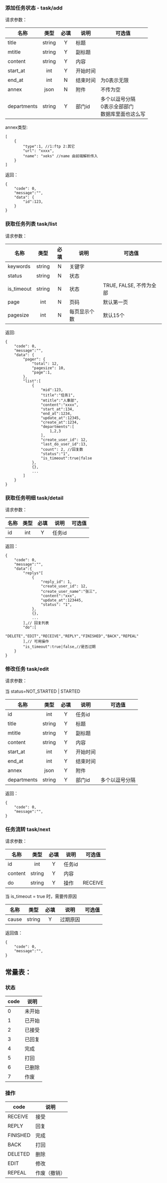 ### 添加任务状态 - task/add

请求参数：

|名称|类型|必填|说明|可选值|
|----|:--:|:--:|----|----|
|title|string|Y|标题||
|mtitle|string|Y|副标题||
|content|string|Y|内容||
|start_at|int|Y|开始时间||
|end_at|int|N|结束时间|为0表示无限|
|annex|json|N|附件|不传为空|
|departments|string|Y|部门id|多个以逗号分隔<br>0表示全部部门<br>数据库里面也这么写|

annex类型:

    [
        {
            "type":1, //1:ftp 2:其它
            "url": "xxxx",
            "name": "xeks" //name 由前端解析传入
        }
    ]


返回：

    {
        "code": 0,
        "message":"",
        "data": {
            "id":123,
        }
    }
    
### 获取任务列表 task/list

请求参数：

|名称|类型|必填|说明|可选值|
|----|:--:|:--:|----|----|
|keywords|string|N|关键字||
|status|string|N|状态||
|is_timeout|string|N|状态|TRUE, FALSE, 不传为全部|
|page|int|N|页码|默认第一页|
|pagesize|int|N|每页显示个数|默认15个|


返回:

    {
        "code": 0,
        "message":"",
        "data": {
            "pager": {
                "total": 12,
                "pagesize": 10,
                "page":1,
            },
            "list":[
                {
                    "mid":123,
                    "title":"任务1",
                    "mtitle":"人事部",
                    "content":"xxxx",
                    "start_at":134,
                    "end_at":1234,
                    "update_at":12345,
                    "create_at":1234,
                    "departments":[
                        1,2,3
                    ],
                    "create_user_id": 12,
                    "last_do_user_id":13,
                    "count": 2, //回复数
                    "status":"1",
                    "is_timeout":true|false
                },
                {},
                ...
            ]
        }
    }
    
    
### 获取任务明细 task/detail

请求参数：

|名称|类型|必填|说明|可选值|
|----|:--:|:--:|----|----|
|id|int|Y|任务id||

返回：

    {
        "code": 0,
        "message":"",
        "data":{
            "replys"[
                {
                    "reply_id": 1,
                    "create_user_id": 12,
                    "create_user_name":"张三",
                    "content":"xxx",
                    "update_at":123445,
                    "status": "1",
                },
                {},
                ...
            ],// 回复列表
            "do":[
               "DELETE","EDIT","RECEIVE","REPLY","FINISHED","BACK","REPEAL"
            ],// 可用操作
            "is_timeout":true|false,//是否过期
        }
    }

### 修改任务 task/edit

请求参数：

当 status=NOT_STARTED | STARTED

|名称|类型|必填|说明|可选值|
|----|:--:|:--:|----|----|
|id|int|Y|任务id||
|title|string|Y|标题||
|mtitle|string|Y|副标题||
|content|string|Y|内容||
|start_at|int|Y|开始时间||
|end_at|int|Y|结束时间||
|annex|json|Y|附件||
|departments|string|Y|部门id|多个以逗号分隔|

返回：

    {
        "code": 0,
        "message":"",
    }

### 任务流转 task/next

请求参数：

|名称|类型|必填|说明|可选值|
|----|:--:|:--:|----|----|
|id|int|Y|任务id||
|content|string|Y|内容||
|do|string|Y|操作|RECEIVE|

当 is_timeout = true 时，需要传原因

|名称|类型|必填|说明|可选值|
|----|:--:|:--:|----|----|
|cause|string|Y|过期原因||

返回值：

    {
        "code": 0,
        "message":"",
    }




## 常量表：
### 状态
|code|说明|
|----|----|
|0|未开始|
|1|已开始|
|2|已接受|
|3|已回复|
|4|完成|
|5|打回|
|6|已删除|
|7|作废|


### 操作
|code|说明|
|----|----|
|RECEIVE|接受|
|REPLY|回复|
|FINISHED|完成|
|BACK|打回|
|DELETED|删除|
|EDIT|修改|
|REPEAL|作废（撤销）|


